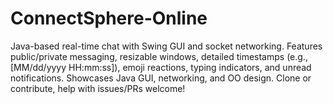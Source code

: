 # ConnectSphere-Online
Java-based real-time chat with Swing GUI and socket networking. Features public/private messaging, resizable windows, detailed timestamps (e.g., [MM/dd/yyyy HH:mm:ss]), emoji reactions, typing indicators, and unread notifications. Showcases Java GUI, networking, and OO design. Clone or contribute, help with issues/PRs welcome!
